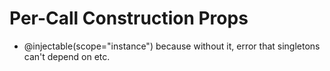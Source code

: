 # Per-Call Construction Props

- @injectable(scope="instance") because without it, error that singletons can't depend on etc.
